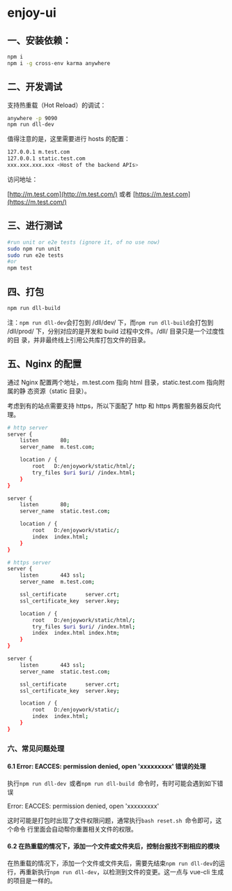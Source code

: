 # enjoy-ui

## 一、安装依赖：

```bash
npm i
npm i -g cross-env karma anywhere
```

## 二、开发调试

支持热重载（Hot Reload）的调试：

```bash
anywhere -p 9090
npm run dll-dev
```

值得注意的是，这里需要进行 hosts 的配置：

```bash
127.0.0.1 m.test.com
127.0.0.1 static.test.com
xxx.xxx.xxx.xxx <Host of the backend APIs>
```

访问地址：

[http://m.test.com](http://m.test.com/) 或者
[https://m.test.com](https://m.test.com/)

## 三、进行测试

```bash
#run unit or e2e tests (ignore it, of no use now)
sudo npm run unit
sudo run e2e tests
#or
npm test
```

## 四、打包

```bash
npm run dll-build
```

注：`npm run dll-dev`会打包到 /dll/dev/ 下，而`npm run dll-build`会打包到
/dll/prod/ 下，分别对应的是开发和 build 过程中文件。/dll/ 目录只是一个过度性的目
录，并非最终线上引用公共库打包文件的目录。

## 五、Nginx 的配置

通过 Nginx 配置两个地址，m.test.com 指向 html 目录，static.test.com 指向附属的静
态资源（static 目录）。

考虑到有的站点需要支持 https，所以下面配了 http 和 https 两套服务器反向代理。

```bash
# http server
server {
    listen       80;
    server_name  m.test.com;

    location / {
        root   D:/enjoywork/static/html/;
        try_files $uri $uri/ /index.html;
    }
}

server {
    listen       80;
    server_name  static.test.com;

    location / {
        root   D:/enjoywork/static/;
        index  index.html;
    }
}

# https server
server {
    listen       443 ssl;
    server_name  m.test.com;

    ssl_certificate      server.crt;
    ssl_certificate_key  server.key;

    location / {
        root   D:/enjoywork/static/html/;
        try_files $uri $uri/ /index.html;
        index  index.html index.htm;
    }
}

server {
    listen       443 ssl;
    server_name  static.test.com;

    ssl_certificate      server.crt;
    ssl_certificate_key  server.key;

    location / {
        root   D:/enjoywork/static/;
        index  index.html;
    }
}
```

### 六、常见问题处理

#### 6.1 Error: EACCES: permission denied, open 'xxxxxxxxx' 错误的处理

执行`npm run dll-dev `或者`npm run dll-build `命令时，有时可能会遇到如下错误

Error: EACCES: permission denied, open 'xxxxxxxxx'

这时可能是打包时出现了文件权限问题，通常执行`bash reset.sh `命令即可，这个命令
行里面会自动帮你重置相关文件的权限。

#### 6.2 在热重载的情况下，添加一个文件或文件夹后，控制台报找不到相应的模块

在热重载的情况下，添加一个文件或文件夹后，需要先结束`npm run dll-dev`的运行，再重新执行`npm run dll-dev`，以检测到文件的变更。这一点与
vue-cli 生成的项目是一样的。
